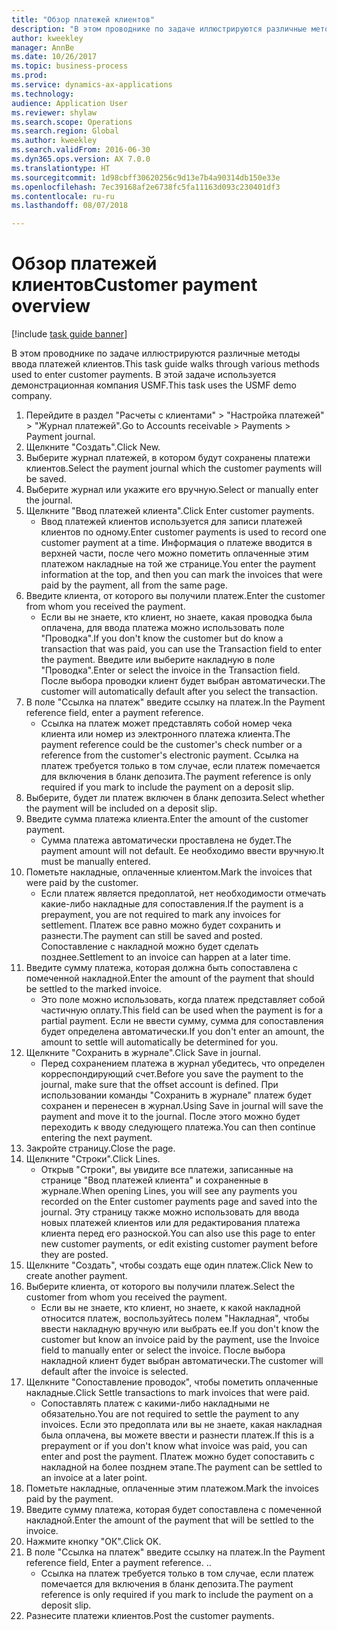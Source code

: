 ```yaml
--- 
title: "Обзор платежей клиентов"
description: "В этом проводнике по задаче иллюстрируются различные методы ввода платежей клиентов."
author: kweekley
manager: AnnBe
ms.date: 10/26/2017
ms.topic: business-process
ms.prod: 
ms.service: dynamics-ax-applications
ms.technology: 
audience: Application User
ms.reviewer: shylaw
ms.search.scope: Operations
ms.search.region: Global
ms.author: kweekley
ms.search.validFrom: 2016-06-30
ms.dyn365.ops.version: AX 7.0.0
ms.translationtype: HT
ms.sourcegitcommit: 1d98cbff30620256c9d13e7b4a90314db150e33e
ms.openlocfilehash: 7ec39168af2e6738fc5fa11163d093c230401df3
ms.contentlocale: ru-ru
ms.lasthandoff: 08/07/2018

---
```

# <a name="customer-payment-overview"></a><span data-ttu-id="cd9db-103">Обзор платежей клиентов</span><span class="sxs-lookup"><span data-stu-id="cd9db-103">Customer payment overview</span></span>

[!include [task guide banner](../../includes/task-guide-banner.md)]

<span data-ttu-id="cd9db-104">В этом проводнике по задаче иллюстрируются различные методы ввода платежей клиентов.</span><span class="sxs-lookup"><span data-stu-id="cd9db-104">This task guide walks through various methods used to enter customer payments.</span></span> <span data-ttu-id="cd9db-105">В этой задаче используется демонстрационная компания USMF.</span><span class="sxs-lookup"><span data-stu-id="cd9db-105">This task uses the USMF demo company.</span></span>

1. <span data-ttu-id="cd9db-106">Перейдите в раздел "Расчеты с клиентами" > "Настройка платежей" > "Журнал платежей".</span><span class="sxs-lookup"><span data-stu-id="cd9db-106">Go to Accounts receivable > Payments > Payment journal.</span></span>
2. <span data-ttu-id="cd9db-107">Щелкните "Создать".</span><span class="sxs-lookup"><span data-stu-id="cd9db-107">Click New.</span></span>
3. <span data-ttu-id="cd9db-108">Выберите журнал платежей, в котором будут сохранены платежи клиентов.</span><span class="sxs-lookup"><span data-stu-id="cd9db-108">Select the payment journal which the customer payments will be saved.</span></span>
4. <span data-ttu-id="cd9db-109">Выберите журнал или укажите его вручную.</span><span class="sxs-lookup"><span data-stu-id="cd9db-109">Select or manually enter the journal.</span></span>
5. <span data-ttu-id="cd9db-110">Щелкните "Ввод платежей клиента".</span><span class="sxs-lookup"><span data-stu-id="cd9db-110">Click Enter customer payments.</span></span>
    * <span data-ttu-id="cd9db-111">Ввод платежей клиентов используется для записи платежей клиентов по одному.</span><span class="sxs-lookup"><span data-stu-id="cd9db-111">Enter customer payments is used to record one customer payment at a time.</span></span> <span data-ttu-id="cd9db-112">Информация о платеже вводится в верхней части, после чего можно пометить оплаченные этим платежом накладные на той же странице.</span><span class="sxs-lookup"><span data-stu-id="cd9db-112">You enter the payment information at the top, and then you can mark the invoices that were paid by the payment, all from the same page.</span></span>  
6. <span data-ttu-id="cd9db-113">Введите клиента, от которого вы получили платеж.</span><span class="sxs-lookup"><span data-stu-id="cd9db-113">Enter the customer from whom you received the payment.</span></span>
    * <span data-ttu-id="cd9db-114">Если вы не знаете, кто клиент, но знаете, какая проводка была оплачена, для ввода платежа можно использовать поле "Проводка".</span><span class="sxs-lookup"><span data-stu-id="cd9db-114">If you don't know the customer but do know a transaction that was paid, you can use the Transaction field to enter the payment.</span></span> <span data-ttu-id="cd9db-115">Введите или выберите накладную в поле "Проводка".</span><span class="sxs-lookup"><span data-stu-id="cd9db-115">Enter or select the invoice in the Transaction field.</span></span> <span data-ttu-id="cd9db-116">После выбора проводки клиент будет выбран автоматически.</span><span class="sxs-lookup"><span data-stu-id="cd9db-116">The customer will automatically default after you select the transaction.</span></span>  
7. <span data-ttu-id="cd9db-117">В поле "Ссылка на платеж" введите ссылку на платеж.</span><span class="sxs-lookup"><span data-stu-id="cd9db-117">In the Payment reference field, enter a payment reference.</span></span>
    * <span data-ttu-id="cd9db-118">Ссылка на платеж может представлять собой номер чека клиента или номер из электронного платежа клиента.</span><span class="sxs-lookup"><span data-stu-id="cd9db-118">The payment reference could be the customer's check number or a reference from the customer's electronic payment.</span></span> <span data-ttu-id="cd9db-119">Ссылка на платеж требуется только в том случае, если платеж помечается для включения в бланк депозита.</span><span class="sxs-lookup"><span data-stu-id="cd9db-119">The payment reference is only required if you mark to include the payment on a deposit slip.</span></span>  
8. <span data-ttu-id="cd9db-120">Выберите, будет ли платеж включен в бланк депозита.</span><span class="sxs-lookup"><span data-stu-id="cd9db-120">Select whether the payment will be included on a deposit slip.</span></span> 
9. <span data-ttu-id="cd9db-121">Введите сумма платежа клиента.</span><span class="sxs-lookup"><span data-stu-id="cd9db-121">Enter the amount of the customer payment.</span></span>
    * <span data-ttu-id="cd9db-122">Сумма платежа автоматически проставлена не будет.</span><span class="sxs-lookup"><span data-stu-id="cd9db-122">The payment amount will not default.</span></span> <span data-ttu-id="cd9db-123">Ее необходимо ввести вручную.</span><span class="sxs-lookup"><span data-stu-id="cd9db-123">It must be manually entered.</span></span>  
10. <span data-ttu-id="cd9db-124">Пометьте накладные, оплаченные клиентом.</span><span class="sxs-lookup"><span data-stu-id="cd9db-124">Mark the invoices that were paid by the customer.</span></span>
    * <span data-ttu-id="cd9db-125">Если платеж является предоплатой, нет необходимости отмечать какие-либо накладные для сопоставления.</span><span class="sxs-lookup"><span data-stu-id="cd9db-125">If the payment is a prepayment, you are not required to mark any invoices for settlement.</span></span> <span data-ttu-id="cd9db-126">Платеж все равно можно будет сохранить и разнести.</span><span class="sxs-lookup"><span data-stu-id="cd9db-126">The payment can still be saved and posted.</span></span> <span data-ttu-id="cd9db-127">Сопоставление с накладной можно будет сделать позднее.</span><span class="sxs-lookup"><span data-stu-id="cd9db-127">Settlement to an invoice can happen at a later time.</span></span>  
11. <span data-ttu-id="cd9db-128">Введите сумму платежа, которая должна быть сопоставлена с помеченной накладной.</span><span class="sxs-lookup"><span data-stu-id="cd9db-128">Enter the amount of the payment that should be settled to the marked invoice.</span></span> 
    * <span data-ttu-id="cd9db-129">Это поле можно использовать, когда платеж представляет собой частичную оплату.</span><span class="sxs-lookup"><span data-stu-id="cd9db-129">This field can be used when the payment is for a partial payment.</span></span> <span data-ttu-id="cd9db-130">Если не ввести сумму, сумма для сопоставления будет определена автоматически.</span><span class="sxs-lookup"><span data-stu-id="cd9db-130">If you don't enter an amount, the amount to settle will automatically be determined for you.</span></span>  
12. <span data-ttu-id="cd9db-131">Щелкните "Сохранить в журнале".</span><span class="sxs-lookup"><span data-stu-id="cd9db-131">Click Save in journal.</span></span>
    * <span data-ttu-id="cd9db-132">Перед сохранением платежа в журнал убедитесь, что определен корреспондирующий счет.</span><span class="sxs-lookup"><span data-stu-id="cd9db-132">Before you save the payment to the journal, make sure that the offset account is defined.</span></span> <span data-ttu-id="cd9db-133">При использовании команды "Сохранить в журнале" платеж будет сохранен и перенесен в журнал.</span><span class="sxs-lookup"><span data-stu-id="cd9db-133">Using Save in journal will save the payment and move it to the journal.</span></span> <span data-ttu-id="cd9db-134">После этого можно будет переходить к вводу следующего платежа.</span><span class="sxs-lookup"><span data-stu-id="cd9db-134">You can then continue entering the next payment.</span></span>  
13. <span data-ttu-id="cd9db-135">Закройте страницу.</span><span class="sxs-lookup"><span data-stu-id="cd9db-135">Close the page.</span></span>
14. <span data-ttu-id="cd9db-136">Щелкните "Строки".</span><span class="sxs-lookup"><span data-stu-id="cd9db-136">Click Lines.</span></span>
    * <span data-ttu-id="cd9db-137">Открыв "Строки", вы увидите все платежи, записанные на странице "Ввод платежей клиента" и сохраненные в журнале.</span><span class="sxs-lookup"><span data-stu-id="cd9db-137">When opening Lines, you will see any payments you recorded on the Enter customer payments page and saved into the journal.</span></span> <span data-ttu-id="cd9db-138">Эту страницу также можно использовать для ввода новых платежей клиентов или для редактирования платежа клиента перед его разноской.</span><span class="sxs-lookup"><span data-stu-id="cd9db-138">You can also use this page to enter new customer payments, or edit existing customer payment before they are posted.</span></span>  
15. <span data-ttu-id="cd9db-139">Щелкните "Создать", чтобы создать еще один платеж.</span><span class="sxs-lookup"><span data-stu-id="cd9db-139">Click New to create another payment.</span></span> 
16. <span data-ttu-id="cd9db-140">Выберите клиента, от которого вы получили платеж.</span><span class="sxs-lookup"><span data-stu-id="cd9db-140">Select the customer from whom you received the payment.</span></span>
    * <span data-ttu-id="cd9db-141">Если вы не знаете, кто клиент, но знаете, к какой накладной относится платеж, воспользуйтесь полем "Накладная", чтобы ввести накладную вручную или выбрать ее.</span><span class="sxs-lookup"><span data-stu-id="cd9db-141">If you don't know the customer but know an invoice paid by the payment, use the Invoice field to manually enter or select the invoice.</span></span> <span data-ttu-id="cd9db-142">После выбора накладной клиент будет выбран автоматически.</span><span class="sxs-lookup"><span data-stu-id="cd9db-142">The customer will default after the invoice is selected.</span></span>  
17. <span data-ttu-id="cd9db-143">Щелкните "Сопоставление проводок", чтобы пометить оплаченные накладные.</span><span class="sxs-lookup"><span data-stu-id="cd9db-143">Click Settle transactions to mark invoices that were paid.</span></span>
    * <span data-ttu-id="cd9db-144">Сопоставлять платеж с какими-либо накладными не обязательно.</span><span class="sxs-lookup"><span data-stu-id="cd9db-144">You are not required to settle the payment to any invoices.</span></span> <span data-ttu-id="cd9db-145">Если это предоплата или вы не знаете, какая накладная была оплачена, вы можете ввести и разнести платеж.</span><span class="sxs-lookup"><span data-stu-id="cd9db-145">If this is a prepayment or if you don't know what invoice was paid, you can enter and post the payment.</span></span> <span data-ttu-id="cd9db-146">Платеж можно будет сопоставить с накладной на более позднем этапе.</span><span class="sxs-lookup"><span data-stu-id="cd9db-146">The payment can be settled to an invoice at a later point.</span></span>  
18. <span data-ttu-id="cd9db-147">Пометьте накладные, оплаченные этим платежом.</span><span class="sxs-lookup"><span data-stu-id="cd9db-147">Mark the invoices paid by the payment.</span></span> 
19. <span data-ttu-id="cd9db-148">Введите сумму платежа, которая будет сопоставлена с помеченной накладной.</span><span class="sxs-lookup"><span data-stu-id="cd9db-148">Enter the amount of the payment that will be settled to the invoice.</span></span>
20. <span data-ttu-id="cd9db-149">Нажмите кнопку "OК".</span><span class="sxs-lookup"><span data-stu-id="cd9db-149">Click OK.</span></span>
21. <span data-ttu-id="cd9db-150">В поле "Ссылка на платеж" введите ссылку на платеж.</span><span class="sxs-lookup"><span data-stu-id="cd9db-150">In the Payment reference field, Enter a payment reference.</span></span> <span data-ttu-id="cd9db-151">.</span><span class="sxs-lookup"><span data-stu-id="cd9db-151">.</span></span>
    * <span data-ttu-id="cd9db-152">Ссылка на платеж требуется только в том случае, если платеж помечается для включения в бланк депозита.</span><span class="sxs-lookup"><span data-stu-id="cd9db-152">The payment reference is only required if you mark to include the payment on a deposit slip.</span></span>  
22. <span data-ttu-id="cd9db-153">Разнесите платежи клиентов.</span><span class="sxs-lookup"><span data-stu-id="cd9db-153">Post the customer payments.</span></span> 


